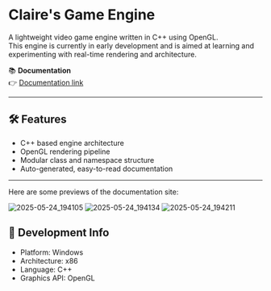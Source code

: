 # Claire's Game Engine

A lightweight video game engine written in C++ using OpenGL.  
This engine is currently in early development and is aimed at learning and experimenting with real-time rendering and architecture.

📚 **Documentation**  
👉 [Documentation link](https://clairebenes.github.io/EngineArchitecture_Cpp/index.html)

---

## 🛠 Features

- C++ based engine architecture
- OpenGL rendering pipeline
- Modular class and namespace structure
- Auto-generated, easy-to-read documentation

---
Here are some previews of the documentation site:

![2025-05-24_194105](https://github.com/user-attachments/assets/49b6c01c-6430-4823-8c47-ba2f51c59a5d)
![2025-05-24_194134](https://github.com/user-attachments/assets/d4b095fa-e9d6-4a22-abf9-e5ee5d503f95)
![2025-05-24_194211](https://github.com/user-attachments/assets/3be9d411-6cfd-4204-9c1b-cfa6e0f58060)

## 🔧 Development Info

- Platform: Windows
- Architecture: x86
- Language: C++
- Graphics API: OpenGL
 
